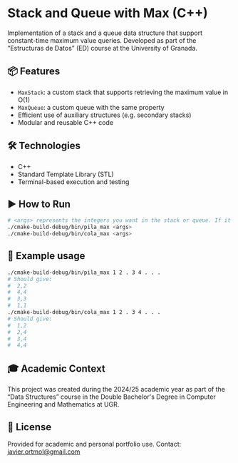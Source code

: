 # Stack and Queue with Max (C++)

Implementation of a stack and a queue data structure that support constant-time maximum value queries. Developed as part of the “Estructuras de Datos” (ED) course at the University of Granada.

## 📦 Features

- `MaxStack`: a custom stack that supports retrieving the maximum value in O(1)
- `MaxQueue`: a custom queue with the same property
- Efficient use of auxiliary structures (e.g. secondary stacks)
- Modular and reusable C++ code

## 🛠️ Technologies
- C++
- Standard Template Library (STL)
- Terminal-based execution and testing

## ▶️ How to Run
  ```bash
# <args> represents the integers you want in the stack or queue. If it is an integer, it is pushed to the strucuture, if it is a dot '.', it pops the corresponding element of the structure.
  ./cmake-build-debug/bin/pila_max <args>
  ./cmake-build-debug/bin/cola_max <args>
  ```

## 🧪 Example usage
  ```bash
  ./cmake-build-debug/bin/pila_max 1 2 . 3 4 . . .
  # Should give:
  #  2,2
  #  4,4
  #  3,3
  #  1,1
  ./cmake-build-debug/bin/cola_max 1 2 . 3 4 . . .
  # Should give:
  #  1,2
  #  2,4
  #  3,4
  #  4,4
```

## 🎓 Academic Context
This project was created during the 2024/25 academic year as part of the “Data Structures” course in the Double Bachelor's Degree in Computer Engineering and Mathematics at UGR.

## 📜 License
Provided for academic and personal portfolio use.
Contact: javier.ortmol@gmail.com
